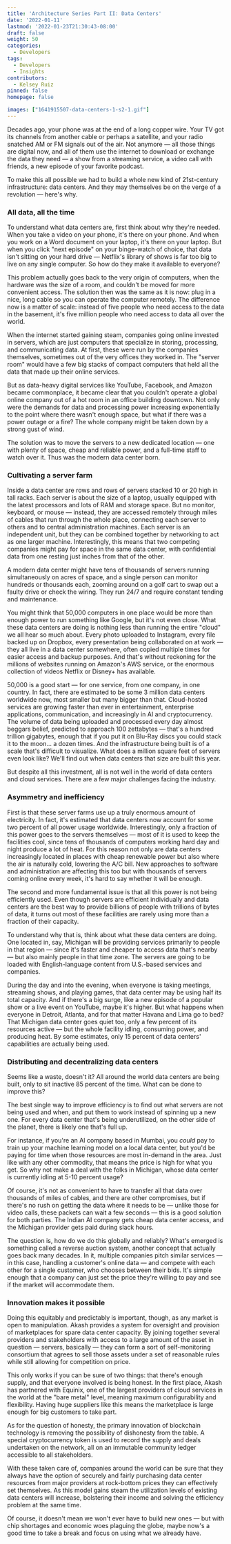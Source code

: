 ```yaml
---
title: 'Architecture Series Part II: Data Centers'
date: '2022-01-11'
lastmod: '2022-01-23T21:30:43-08:00'
draft: false
weight: 50
categories:
  - Developers
tags:
  - Developers
  - Insights
contributors:
  - Kelsey Ruiz
pinned: false
homepage: false

images: ["1641915507-data-centers-1-s2-1.gif"]
---
```

Decades ago, your phone was at the end of a long copper wire. Your TV got its channels from another cable or perhaps a satellite, and your radio snatched AM or FM signals out of the air. Not anymore — all those things are digital now, and all of them use the internet to download or exchange the data they need — a show from a streaming service, a video call with friends, a new episode of your favorite podcast.

To make this all possible we had to build a whole new kind of 21st-century infrastructure: data centers. And they may themselves be on the verge of a revolution — here's why.

### All data, all the time

To understand what data centers are, first think about why they're needed. When you take a video on your phone, it's there on your phone. And when you work on a Word document on your laptop, it's there on your laptop. But when you click "next episode" on your binge-watch of choice, that data isn't sitting on your hard drive — Netflix's library of shows is far too big to live on any single computer. So how do they make it available to everyone?

This problem actually goes back to the very origin of computers, when the hardware was the size of a room, and couldn't be moved for more convenient access. The solution then was the same as it is now: plug in a nice, long cable so you can operate the computer remotely. The difference now is a matter of scale: instead of five people who need access to the data in the basement, it's five million people who need access to data all over the world.

When the internet started gaining steam, companies going online invested in servers, which are just computers that specialize in storing, processing, and communicating data. At first, these were run by the companies themselves, sometimes out of the very offices they worked in. The "server room" would have a few big stacks of compact computers that held all the data that made up their online services.

But as data-heavy digital services like YouTube, Facebook, and Amazon became commonplace, it became clear that you couldn't operate a global online company out of a hot room in an office building downtown. Not only were the demands for data and processing power increasing exponentially to the point where there wasn't enough space, but what if there was a power outage or a fire? The whole company might be taken down by a strong gust of wind.

The solution was to move the servers to a new dedicated location — one with plenty of space, cheap and reliable power, and a full-time staff to watch over it. Thus was the modern data center born.

### Cultivating a server farm

Inside a data center are rows and rows of servers stacked 10 or 20 high in tall racks. Each server is about the size of a laptop, usually equipped with the latest processors and lots of RAM and storage space. But no monitor, keyboard, or mouse — instead, they are accessed remotely through miles of cables that run through the whole place, connecting each server to others and to central administration machines. Each server is an independent unit, but they can be combined together by networking to act as one larger machine. Interestingly, this means that two competing companies might pay for space in the same data center, with confidential data from one resting just inches from that of the other.

A modern data center might have tens of thousands of servers running simultaneously on acres of space, and a single person can monitor hundreds or thousands each, zooming around on a golf cart to swap out a faulty drive or check the wiring. They run 24/7 and require constant tending and maintenance.

You might think that 50,000 computers in one place would be more than enough power to run something like Google, but it's not even close. What these data centers are doing is nothing less than running the entire "cloud" we all hear so much about. Every photo uploaded to Instagram, every file backed up on Dropbox, every presentation being collaborated on at work — they all live in a data center somewhere, often copied multiple times for easier access and backup purposes. And that's without reckoning for the millions of websites running on Amazon's AWS service, or the enormous collection of videos Netflix or Disney+ has available.

50,000 is a good start — for one service, from one company, in one country. In fact, there are estimated to be some 3 million data centers worldwide now, most smaller but many bigger than that. Cloud-hosted services are growing faster than ever in entertainment, enterprise applications, communication, and increasingly in AI and cryptocurrency. The volume of data being uploaded and processed every day almost beggars belief, predicted to approach 100 zettabytes — that's a hundred trillion gigabytes, enough that if you put it on Blu-Ray discs you could stack it to the moon... a dozen times. And the infrastructure being built is of a scale that's difficult to visualize. What does a million square feet of servers even look like? We'll find out when data centers that size are built this year.

But despite all this investment, all is not well in the world of data centers and cloud services. There are a few major challenges facing the industry.

### Asymmetry and inefficiency

First is that these server farms use up a truly enormous amount of electricity. In fact, it's estimated that data centers now account for some two percent of all power usage worldwide. Interestingly, only a fraction of this power goes to the servers themselves — most of it is used to keep the facilities cool, since tens of thousands of computers working hard day and night produce a lot of heat. For this reason not only are data centers increasingly located in places with cheap renewable power but also where the air is naturally cold, lowering the A/C bill. New approaches to software and administration are affecting this too but with thousands of servers coming online every week, it's hard to say whether it will be enough.

The second and more fundamental issue is that all this power is not being efficiently used. Even though servers are efficient individually and data centers are the best way to provide billions of people with trillions of bytes of data, it turns out most of these facilities are rarely using more than a fraction of their capacity.

To understand why that is, think about what these data centers are doing. One located in, say, Michigan will be providing services primarily to people in that region — since it's faster and cheaper to access data that's nearby — but also mainly people in that time zone. The servers are going to be loaded with English-language content from U.S.-based services and companies.

During the day and into the evening, when everyone is taking meetings, streaming shows, and playing games, that data center may be using half its total capacity. And if there's a big surge, like a new episode of a popular show or a live event on YouTube, maybe it's higher. But what happens when everyone in Detroit, Atlanta, and for that matter Havana and Lima go to bed? That Michigan data center goes quiet too, only a few percent of its resources active — but the whole facility idling, consuming power, and producing heat. By some estimates, only 15 percent of data centers' capabilities are actually being used.

### Distributing and decentralizing data centers

Seems like a waste, doesn't it? All around the world data centers are being built, only to sit inactive 85 percent of the time. What can be done to improve this?

The best single way to improve efficiency is to find out what servers are not being used and when, and put them to work instead of spinning up a new one. For every data center that's being underutilized, on the other side of the planet, there is likely one that's full up.

For instance, if you're an AI company based in Mumbai, you _could_ pay to train up your machine learning model on a local data center, but you'd be paying for time when those resources are most in-demand in the area. Just like with any other commodity, that means the price is high for what you get. So why not make a deal with the folks in Michigan, whose data center is currently idling at 5-10 percent usage?

Of course, it's not as convenient to have to transfer all that data over thousands of miles of cables, and there are other compromises, but if there's no rush on getting the data where it needs to be — unlike those for video calls, these packets can wait a few seconds — this is a good solution for both parties. The Indian AI company gets cheap data center access, and the Michigan provider gets paid during slack hours.

The question is, how do we do this globally and reliably? What's emerged is something called a reverse auction system, another concept that actually goes back many decades. In it, multiple companies pitch similar services — in this case, handling a customer's online data — and compete with each other for a single customer, who chooses between their bids. It's simple enough that a company can just set the price they're willing to pay and see if the market will accommodate them.

### Innovation makes it possible

Doing this equitably and predictably is important, though, as any market is open to manipulation. Akash provides a system for oversight and provision of marketplaces for spare data center capacity. By joining together several providers and stakeholders with access to a large amount of the asset in question — servers, basically — they can form a sort of self-monitoring consortium that agrees to sell those assets under a set of reasonable rules while still allowing for competition on price.

This only works if you can be sure of two things: that there's enough supply, and that everyone involved is being honest. In the first place, Akash has partnered with Equinix, one of the largest providers of cloud services in the world at the "bare metal" level, meaning maximum configurability and flexibility. Having huge suppliers like this means the marketplace is large enough for big customers to take part.

As for the question of honesty, the primary innovation of blockchain technology is removing the possibility of dishonesty from the table. A special cryptocurrency token is used to record the supply and deals undertaken on the network, all on an immutable community ledger accessible to all stakeholders.

With these taken care of, companies around the world can be sure that they always have the option of securely and fairly purchasing data center resources from major providers at rock-bottom prices they can effectively set themselves. As this model gains steam the utilization levels of existing data centers will increase, bolstering their income and solving the efficiency problem at the same time.

Of course, it doesn't mean we won't ever have to build new ones — but with chip shortages and economic woes plaguing the globe, maybe now's a good time to take a break and focus on using what we already have.